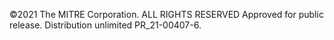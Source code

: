 ©2021 The MITRE Corporation. ALL RIGHTS RESERVED
Approved for public release. Distribution unlimited PR_21-00407-6.
